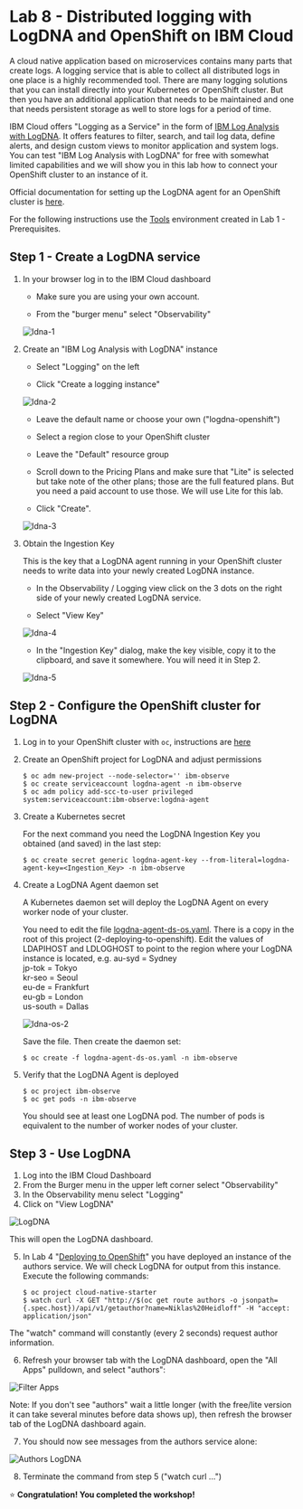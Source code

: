 # Lab 8 - Distributed logging with LogDNA and OpenShift on IBM Cloud

A cloud native application based on microservices contains many parts that create logs. A logging service that is able to collect all distributed logs in one place is a highly recommended tool. There are many logging solutions that you can install directly into your Kubernetes or OpenShift cluster. But then you have an additional application that needs to be maintained and one that needs persistent storage as well to store logs for a period of time. 

IBM Cloud offers "Logging as a Service" in the form of [IBM Log Analysis with LogDNA](https://cloud.ibm.com/docs/services/Log-Analysis-with-LogDNA?topic=LogDNA-getting-started#getting-started). It offers features to filter, search, and tail log data, define alerts, and design custom views to monitor application and system logs. You can test "IBM Log Analysis with LogDNA" for free with somewhat limited capabilities and we will show you in this lab how to connect your OpenShift cluster to an instance of it.

Official documentation for setting up the LogDNA agent for an OpenShift cluster is [here](https://cloud.ibm.com/docs/services/Log-Analysis-with-LogDNA?topic=LogDNA-config_agent_os_cluster).

For the following instructions use the [Tools](https://github.com/nheidloff/openshift-on-ibm-cloud-workshops/blob/master/2-deploying-to-openshift/documentation/1-prereqs.md#tools) environment created in Lab 1 - Prerequisites.

## Step 1 - Create a LogDNA service

1. In your browser log in to the IBM Cloud dashboard

   * Make sure you are using your own account.

   * From the "burger menu" select "Observability"

   ![ldna-1](images/ldna-1.png)



2. Create an "IBM Log Analysis with LogDNA" instance

   * Select "Logging" on the left
   
   * Click "Create a logging instance"

   ![ldna-2](images/ldna-2.png)

   * Leave the default name or choose your own ("logdna-openshift")

   * Select a region close to your OpenShift cluster

   * Leave the "Default" resource group

   * Scroll down to the Pricing Plans and make sure that "Lite" is selected but take note of the other plans; those are the full featured plans. But you need a paid account to use those. We will use Lite for this lab.

   * Click "Create".

   ![ldna-3](images/ldna-3.png)
  
3. Obtain the Ingestion Key

   This is the key that a LogDNA agent running in your OpenShift cluster needs to write data into your newly created LogDNA instance.

   * In the Observability / Logging view click on the 3 dots on the right side of your newly created LogDNA service.

   * Select "View Key"

   ![ldna-4](images/ldna-4.png)

   * In the "Ingestion Key" dialog, make the key visible, copy it to the clipboard, and save it somewhere. You will need it in Step 2. 

   ![ldna-5](images/ldna-5.png)

## Step 2 - Configure the OpenShift cluster for LogDNA

1. Log in to your OpenShift cluster with `oc`, instructions are [here](https://github.com/nheidloff/openshift-on-ibm-cloud-workshops/blob/master/2-deploying-to-openshift/documentation/1-prereqs.md#step-2-get-our-access-token-for-the-oc-cli)  

2. Create an OpenShift project for LogDNA and adjust permissions

   ```
   $ oc adm new-project --node-selector='' ibm-observe
   $ oc create serviceaccount logdna-agent -n ibm-observe
   $ oc adm policy add-scc-to-user privileged system:serviceaccount:ibm-observe:logdna-agent
   ```

3. Create a Kubernetes secret

   For the next command you need the LogDNA Ingestion Key you obtained (and saved) in the last step:

   ```
   $ oc create secret generic logdna-agent-key --from-literal=logdna-agent-key=<Ingestion_Key> -n ibm-observe
   ```

4. Create a LogDNA Agent daemon set

   A Kubernetes daemon set will deploy the LogDNA Agent on every worker node of your cluster.

   You need to edit the file [logdna-agent-ds-os.yaml](../logdna-agent-ds-os.yaml). There is a copy in the root of this project (2-deploying-to-openshift). Edit the values of LDAPIHOST and LDLOGHOST to point to the region where your LogDNA instance is located, e.g.
    au-syd = Sydney   
    jp-tok = Tokyo   
    kr-seo = Seoul   
    eu-de = Frankfurt   
    eu-gb = London   
    us-south = Dallas   

   ![ldna-os-2](images/ldna-os-2.png)

   Save the file. Then create the daemon set:

   ```
   $ oc create -f logdna-agent-ds-os.yaml -n ibm-observe
   ```
4. Verify that the LogDNA Agent is deployed

   ```
   $ oc project ibm-observe
   $ oc get pods -n ibm-observe
   ```

   You should see at least one LogDNA pod. The number of pods is equivalent to the number of worker nodes of your cluster.


## Step 3 - Use LogDNA

1. Log into the IBM Cloud Dashboard
2. From the Burger menu in the upper left corner select "Observability"
3. In the Observability menu select "Logging"
4. Click on "View LogDNA"

![LogDNA](images/logdna.png)

   This will open the LogDNA dashboard. 

5. In Lab 4 "[Deploying to OpenShift](4-openshift.md)" you have deployed an instance of the authors service. We will check LogDNA for output from this instance. Execute the following commands:

   ```
   $ oc project cloud-native-starter
   $ watch curl -X GET "http://$(oc get route authors -o jsonpath={.spec.host})/api/v1/getauthor?name=Niklas%20Heidloff" -H "accept: application/json"
   ```
   
The "watch" command will constantly (every 2 seconds) request author information.

6. Refresh your browser tab with the LogDNA dashboard, open the  "All Apps" pulldown, and select "authors":

![Filter Apps](images/logdna-filter-apps.png)

  Note: If you don't see "authors" wait a little longer (with the free/lite version it can take several minutes before data shows up), then refresh the browser tab of the LogDNA dashboard again.

7. You should now see messages from the authors service alone:

![Authors LogDNA](images/logdna-authors.png)

8. Terminate the command from step 5 ("watch curl ...")

:star: __Congratulation! You completed the workshop!__